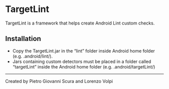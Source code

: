 # TargetLint #

TargetLint is a framework that helps create Android Lint custom checks.

## Installation ##
* Copy the TargetLint.jar in the “lint” folder inside Android home folder (e.g. .android/lint/).
* Jars containing custom detectors must be placed in a folder called “targetLint” inside the Android home folder (e.g. .android/targetLint/)
___
Created by Pietro Giovanni Scura and Lorenzo Volpi
